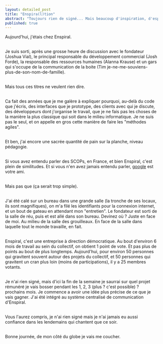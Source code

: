 ```yaml
---
layout: detailed_post
title: "Enspira(l)tion"
abstract: "Toujours rien de signé... Mais beaucoup d'inspiration, d'espoir tant pour mes prochaines semaines, mes prochains mois, que pour les prochaines années sur Terre."
published: true
---
```


Aujourd'hui, j'étais chez Enspiral.
<br />
<br />

Je suis sorti, après une grosse heure de discussion avec le fondateur (Joshua Vial), le principal responsable du développement commercial (Josh Forde), la responsable des ressources humaines (Alanna Krause) et un gars qui s'occupe de la communication de la boite (Tim je-ne-me-souviens-plus-de-son-nom-de-famille).
<br />
<br />

Mais tous ces titres ne veulent rien dire.
<br />
<br />

Ca fait des années que je me galère à expliquer pourquoi, au-delà du code que j'écris, des interfaces que je prototype, des clients avec qui je discute, des développeurs dont j'organise le travail, que je ne fais pas les choses de la manière la plus classique qui soit dans le milieu informatique. Je ne suis pas le seul, et on appelle en gros cette manière de faire les "méthodes agiles".
<br />
<br />

Et ben, j'ai encore une sacrée quantité de pain sur la planche, niveau pédagogie.
<br />
<br />

Si vous avez entendu parler des SCOPs, en France, et bien Enspiral, c'est plein de similitudes. Et si vous n'en avez jamais entendu parler, [google](http://lmgtfy.com/?q=scop) est votre ami.
<br />
<br />

Mais pas que (ça serait trop simple).
<br />
<br />

J'ai été calé sur un bureau dans une grande salle (la tronche de ses locaux, ils sont magnifiques), on m'a filé les identifiants pour la connexion internet, et un bout de gateau en attendant mon "entretien". Le fondateur est sorti de la salle de réu, puis et est allé dans son bureau. Devinez où ? Juste en face de moi. Au milieu de la salle des grouilleaux. En face de la salle dans laquelle tout le monde travaille, en fait.
<br />
<br />

Enspiral, c'est une entreprise à direction démocratique. Au bout d'environ 6 mois de travail au sein du collectif, on obtient 1 point de vote. Et pas plus de points au bout de plus longtemps. Aujourd'hui, pour environ 50 personnes qui gravitent souvent autour des projets du collectif, et 50 personnes qui gravitent un cran plus loin (moins de participations), il y a 25 membres votants.
<br />
<br />

Je n'ai rien signé, mais d'ici la fin de la semaine je saurrai sur quel projet rémunéré je vais bosser pendant les 1, 2, 3 (plus ? c'est possible) ? prochains mois. Je commence a avoir une idée plus précise de ce que je vais gagner. J'ai été intégré au système centralisé de communication d'Enspiral.
<br />
<br />

Vous l'aurez compris, je n'ai rien signé mais je n'ai jamais eu aussi confiance dans les lendemains qui chantent que ce soir.
<br />
<br />

Bonne journée, de mon côté du globe je vais me coucher.